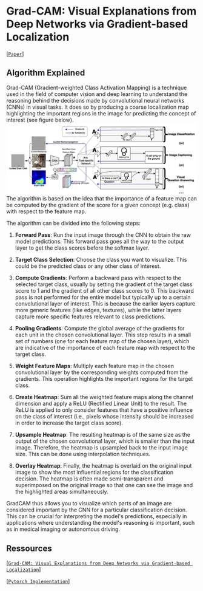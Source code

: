 # Grad-CAM: Visual Explanations from Deep Networks via Gradient-based Localization

[[`Paper`](https://arxiv.org/abs/1610.02391)]

## Algorithm Explained
Grad-CAM (Gradient-weighted Class Activation Mapping) is a technique used in the field of computer vision and deep learning to understand the reasoning behind the decisions made by convolutional neural networks (CNNs) in visual tasks. It does so by producing a coarse localization map highlighting the important regions in the image for predicting the concept of interest (see figure below).
![Algorithm](assets/graphics_1.png)
The algorithm is based on the idea that the importance of a feature map can be computed by the gradient of the score for a given concept (e.g. class) with respect to the feature map.

The algorithm can be divided into the following steps:
1. **Forward Pass**: Run the input image through the CNN to obtain the raw model predictions. This forward pass goes all the way to the output layer to get the class scores before the softmax layer.

2. **Target Class Selection**: Choose the class you want to visualize. This could be the predicted class or any other class of interest.

3. **Compute Gradients**: Perform a backward pass with respect to the selected target class, usually by setting the gradient of the target class score to 1 and the gradient of all other class scores to 0. This backward pass is not performed for the entire model but typically up to a certain convolutional layer of interest. This is because the earlier layers capture more generic features (like edges, textures), while the latter layers capture more specific features relevant to class predictions.

4. **Pooling Gradients**: Compute the global average of the gradients for each unit in the chosen convolutional layer. This step results in a small set of numbers (one for each feature map of the chosen layer), which are indicative of the importance of each feature map with respect to the target class.

5. **Weight Feature Maps**: Multiply each feature map in the chosen convolutional layer by the corresponding weights computed from the gradients. This operation highlights the important regions for the target class.

6. **Create Heatmap**: Sum all the weighted feature maps along the channel dimension and apply a ReLU (Rectified Linear Unit) to the result. The ReLU is applied to only consider features that have a positive influence on the class of interest (i.e., pixels whose intensity should be increased in order to increase the target class score).

7. **Upsample Heatmap**: The resulting heatmap is of the same size as the output of the chosen convolutional layer, which is smaller than the input image. Therefore, the heatmap is upsampled back to the input image size. This can be done using interpolation techniques.

8. **Overlay Heatmap**: Finally, the heatmap is overlaid on the original input image to show the most influential regions for the classification decision. The heatmap is often made semi-transparent and superimposed on the original image so that one can see the image and the highlighted areas simultaneously.

GradCAM thus allows you to visualize which parts of an image are considered important by the CNN for a particular classification decision. This can be crucial for interpreting the model's predictions, especially in applications where understanding the model's reasoning is important, such as in medical imaging or autonomous driving.

## Ressources
[[`Grad-CAM: Visual Explanations from Deep Networks via Gradient-based Localization`](https://arxiv.org/abs/1610.02391)]

[[`Pytorch Implementation`](https://github.com/jacobgil/pytorch-grad-cam)]
